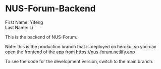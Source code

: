 # NUS-Forum-Backend

First Name: Yifeng  
Last Name: Li

This is the backend of NUS-Forum.

Note: this is the production branch that is deployed on heroku, so you can open the frontend of the app from https://nus-forum.netlify.app

To see the code for the development version, switch to the main branch.
